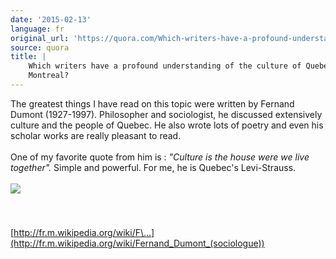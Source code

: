 ```yaml
---
date: '2015-02-13'
language: fr
original_url: 'https://quora.com/Which-writers-have-a-profound-understanding-of-the-culture-of-Quebec-and-Montreal/answer/Clément-Renaud'
source: quora
title: |
    Which writers have a profound understanding of the culture of Quebec and
    Montreal?
---
```


The greatest things I have read on this topic were written by Fernand
Dumont (1927-1997). Philosopher and sociologist, he discussed
extensively culture and the people of Quebec. He also wrote lots of
poetry and even his scholar works are really pleasant to read.\
\
One of my favorite quote from him is : *\"Culture is the house were we
live together\".* Simple and powerful. For me, he is Quebec\'s
Levi-Strauss.\
\
![](main-qimg-423707f7b58fadbaeea6c0da22a2c5d0-c.png)​\
​\
\
\
[http://fr.m.wikipedia.org/wiki/F\...](http://fr.m.wikipedia.org/wiki/Fernand_Dumont_(sociologue))
